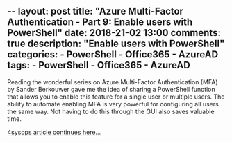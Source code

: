 --
layout: post
title:  "Azure Multi-Factor Authentication - Part 9: Enable users with PowerShell"
date:   2018-21-02 13:00
comments: true
description: "Enable users with PowerShell"
categories: 
    - PowerShell
    - Office365
    - AzureAD
tags: 
    - PowerShell
    - Office365
    - AzureAD
---

Reading the wonderful series on Azure Multi-Factor Authentication (MFA) by Sander Berkouwer gave me the idea of sharing a PowerShell 
function that allows you to enable this feature for a single user or multiple users. The ability to automate enabling MFA is very 
powerful for configuring all users the same way. Not having to do this through the GUI also saves valuable time.

[4sysops article continues here...](https://4sysops.com/archives/azure-multi-factor-authentication-part-9-enable-users-with-powershell/) 
